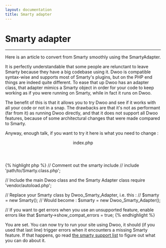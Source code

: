 ```yaml
---
layout: documentation
title: Smarty adapter
---
```


# Smarty adapter

---

Here is an article to convert from Smarty smoothly using the SmartyAdapter.   

It is perfectly understandable that some people are relunctant to leave Smarty because they have a big codebase using
it. Dwoo is compatible syntax-wise and supports most of Smarty's plugins, but on the PHP end things are indeed quite
different. To ease that up Dwoo has an adapter class, that adapter mimics a Smarty object in order for your code to
keep working as if you were running on Smarty, while in fact it runs on Dwoo.

The benefit of this is that it allows you to try Dwoo and see if it works with all your code or not in a snap.
The drawbacks are that it's not as performant (far from it) as running Dwoo directly, and that it does not support
all Dwoo features, because of some architectural changes that were made compared to Smarty.

Anyway, enough talk, if you want to try it here is what you need to change :

<div class="code-box">
<header>index.php</header>
{% highlight php %}
<?php 
 
// Comment out the smarty include
// include 'path/to/Smarty.class.php';
 
// Include the main Dwoo class and the Smarty Adapter class
require 'vendor/autoload.php';
 
// Replace your Smarty class by Dwoo_Smarty_Adapter, i.e. this : 
// $smarty = new Smarty(); 
// Would become : 
$smarty = new Dwoo_Smarty_Adapter();
 
// If you want to get errors when you use an unsupported feature, enable errors like that
$smarty->show_compat_errors = true;
{% endhighlight %}
</div>

You are set. You can now try to run your site using Dwoo, it should (if you used that last line) trigger errors when
it encounters a missing Smarty feature. If that happens, go read
[the smarty support list](/documentation/smarty-support.html) to figure out what you can do about it.